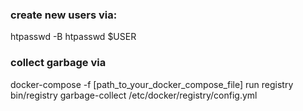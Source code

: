 ### create new users via:

htpasswd -B htpasswd $USER

### collect garbage via 
docker-compose -f [path_to_your_docker_compose_file] run registry bin/registry garbage-collect /etc/docker/registry/config.yml
